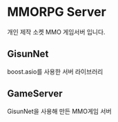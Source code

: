# MMORPG Server
개인 제작 소켓 MMO 게임서버 입니다.

## GisunNet
boost.asio를 사용한 서버 라이브러리

## GameServer
GisunNet을 사용해 만든 MMO게임 서버
